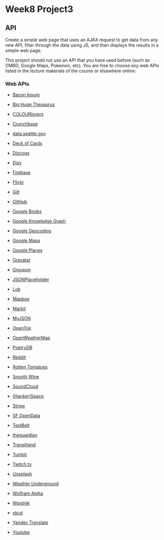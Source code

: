 # Week8 Project3

## API

Create a simple web page that uses an AJAX request to get data from any new API, filter through the data using JS, and then displays the results in a simple web page. 

This project should not use an API that you have used before (such as OMBD, Google Maps, Pokemon, etc). You are free to choose any web APIs listed in the lecture materials of the coures or elsewhere online: 


### Web APIs
<ul>
  <li>
    <p><a href="http://baconipsum.com/json-api/">Bacon Ipsum</a></p>
  </li>
  <li>
    <p><a href="http://words.bighugelabs.com/api.php">Big Huge Thesaurus</a></p>
  </li>
  <li>
    <p><a href="http://www.colourlovers.com/api">COLOURlovers</a></p>
  </li>
  <li>
    <p><a href="https://data.crunchbase.com/v3/docs/using-the-api">Crunchbase</a></p>
  </li>
  <li>
    <p><a href="https://data.seattle.gov/">data.seattle.gov</a></p>
  </li>
  <li>
    <p><a href="http://deckofcardsapi.com/">Deck of Cards</a></p>
  </li>
  <li>
    <p><a href="https://www.discogs.com/developers/">Discogs</a></p>
  </li>
  <li>
    <p><a href="https://www.etsy.com/developers/documentation">Etsy</a></p>
  </li>
  <li>
    <p><a href="https://firebase.google.com/docs/web/setup">Firebase</a></p>
  </li>
  <li>
    <p><a href="https://www.flickr.com/services/api/">Flickr</a></p>
  </li>
  <li>
    <p><a href="https://dev.gilt.com/documentation/overview.html">Gilt</a></p>
  </li>
  <li>
    <p><a href="https://developer.github.com/">GitHub</a></p>
  </li>
  <li>
    <p><a href="https://developers.google.com/books/docs/v1/using">Google Books</a></p>
  </li>
  <li>
    <p><a href="https://developers.google.com/knowledge-graph/">Google Knowledge Graph</a></p>
  </li>
  <li>
    <p><a href="https://developers.google.com/maps/documentation/geocoding/start">Google Geocoding</a></p>
  </li>
  <li>
    <p><a href="https://developers.google.com/maps/documentation/javascript/">Google Maps</a></p>
  </li>
  <li>
    <p><a href="https://developers.google.com/maps/documentation/javascript/places#overview">Google Places</a></p>
  </li>
  <li>
    <p><a href="http://en.gravatar.com/site/implement/">Gravatar</a></p>
  </li>
  <li>
    <p><a href="https://www.groupon.com/pages/api">Groupon</a></p>
  </li>
  <li>
    <p><a href="http://jsonplaceholder.typicode.com/">JSONPlaceholder</a></p>
  </li>
  <li>
    <p><a href="https://lob.com/docs">Lob</a></p>
  </li>
  <li>
    <p><a href="https://www.mapbox.com/api-documentation/">Mapbox</a></p>
  </li>
  <li>
    <p><a href="http://dev.markitondemand.com/MODApis/">Markit</a></p>
  </li>
  <li>
    <p><a href="http://myjson.com/">MyJSON</a></p>
  </li>
  <li>
    <p><a href="https://tokbox.com/developer/rest/">OpenTok</a></p>
  </li>
  <li>
    <p><a href="http://openweathermap.org/api">OpenWeatherMap</a></p>
  </li>
  <li>
    <p><a href="http://poetrydb.org/">PoetryDB</a></p>
  </li>
  <li>
    <p><a href="https://www.reddit.com/dev/api">Reddit</a></p>
  </li>
  <li>
    <p><a href="http://developer.rottentomatoes.com/docs/read/JSON">Rotten Tomatoes</a></p>
  </li>
  <li>
    <p><a href="http://api.snooth.com/">Snooth Wine</a></p>
  </li>
  <li>
    <p><a href="https://developers.soundcloud.com/docs/api/reference">SoundCloud</a></p>
  </li>
  <li>
    <p><a href="http://spaceapi.net/">(Hacker)Space</a></p>
  </li>
  <li>
    <p><a href="https://stripe.com/docs/api#intro">Stripe</a></p>
  </li>
  <li>
    <p><a href="https://data.sfgov.org/">SF OpenData</a></p>
  </li>
  <li>
    <p><a href="http://textbelt.com/">TextBelt</a></p>
  </li>
  <li>
    <p><a href="http://open-platform.theguardian.com/">theguardian</a></p>
  </li>
  <li>
    <p><a href="https://transit.land/documentation/">Transitland</a></p>
  </li>
  <li>
    <p><a href="https://www.tumblr.com/docs/en/api/v2">Tumblr</a></p>
  </li>
  <li>
    <p><a href="https://github.com/justintv/Twitch-API">Twitch.tv</a></p>
  </li>
  <li>
    <p><a href="https://unsplash.com/documentation">Unsplash</a></p>
  </li>
  <li>
    <p><a href="http://api.wunderground.com/weather/api/d/docs">Weather Underground</a></p>
  </li>
  <li>
    <p><a href="http://products.wolframalpha.com/api/">Wolfram Alpha</a></p>
  </li>
  <li>
    <p><a href="http://developer.wordnik.com/docs.html">Wordnik</a></p>
  </li>
  <li>
    <p><a href="https://xkcd.com/json.html">xkcd</a></p>
  </li>
  <li>
    <p><a href="https://tech.yandex.com/translate/">Yandex Translate</a></p>
  </li>
  <li><a href="https://developers.google.com/youtube/v3/getting-started">Youtube</a></li>
</ul>
